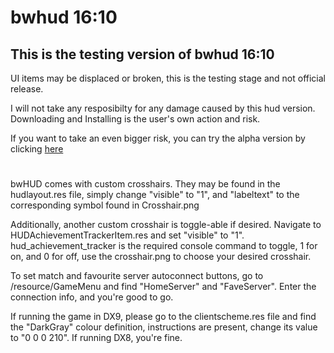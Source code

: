 # bwhud 16:10

## This is the testing version of bwhud 16:10

UI items may be displaced or broken, this is the testing stage and not official release.

I will not take any resposibilty for any damage caused by this hud version. Downloading and Installing is the user's own action and risk.

If you want to take an even bigger risk, you can try the alpha version by clicking [here](https://github.com/LeoDoesThings/bwhud-16-10/tree/alpha)

# 

bwHUD comes with custom crosshairs. They may be found in the hudlayout.res file, simply change "visible" to "1", and "labeltext" to the corresponding symbol found in Crosshair.png

Additionally, another custom crosshair is toggle-able if desired. Navigate to HUDAchievementTrackerItem.res and set "visible" to "1". hud_achievement_tracker is the required console command to toggle, 1 for on, and 0 for off, use the crosshair.png to choose your desired crosshair.

To set match and favourite server autoconnect buttons, go to /resource/GameMenu and find "HomeServer" and "FaveServer". Enter the connection info, and you're good to go.

If running the game in DX9, please go to the clientscheme.res file and find the "DarkGray" colour definition, instructions are present, change its value to "0 0 0 210". If running DX8, you're fine.
